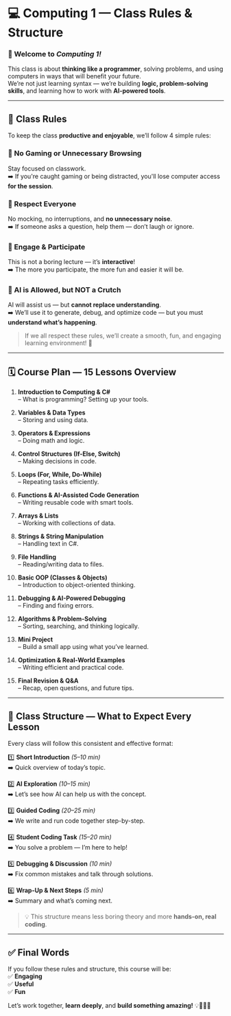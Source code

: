 # 💻 **Computing 1 — Class Rules & Structure**

### 👋 Welcome to *Computing 1!*

This class is about **thinking like a programmer**, solving problems, and using computers in ways that will benefit your future.  
We’re not just learning syntax — we’re building **logic, problem-solving skills**, and learning how to work with **AI-powered tools**.  

---

## 📜 **Class Rules**

To keep the class **productive and enjoyable**, we’ll follow 4 simple rules:

### 🚫 No Gaming or Unnecessary Browsing
Stay focused on classwork.  
➡️ If you're caught gaming or being distracted, you'll lose computer access **for the session**.

### 🤝 Respect Everyone  
No mocking, no interruptions, and **no unnecessary noise**.  
➡️ If someone asks a question, help them — don’t laugh or ignore.

### 🙋 Engage & Participate  
This is not a boring lecture — it’s **interactive**!  
➡️ The more you participate, the more fun and easier it will be.

### 🤖 AI is Allowed, but NOT a Crutch  
AI will assist us — but **cannot replace understanding**.  
➡️ We’ll use it to generate, debug, and optimize code — but you must **understand what’s happening**.

> If we all respect these rules, we’ll create a smooth, fun, and engaging learning environment! 🚀

---

## 🗓️ **Course Plan — 15 Lessons Overview**

1. **Introduction to Computing & C#**  
   – What is programming? Setting up your tools.

2. **Variables & Data Types**  
   – Storing and using data.

3. **Operators & Expressions**  
   – Doing math and logic.

4. **Control Structures (If-Else, Switch)**  
   – Making decisions in code.

5. **Loops (For, While, Do-While)**  
   – Repeating tasks efficiently.

6. **Functions & AI-Assisted Code Generation**  
   – Writing reusable code with smart tools.

7. **Arrays & Lists**  
   – Working with collections of data.

8. **Strings & String Manipulation**  
   – Handling text in C#.

9. **File Handling**  
   – Reading/writing data to files.

10. **Basic OOP (Classes & Objects)**  
    – Introduction to object-oriented thinking.

11. **Debugging & AI-Powered Debugging**  
    – Finding and fixing errors.

12. **Algorithms & Problem-Solving**  
    – Sorting, searching, and thinking logically.

13. **Mini Project**  
    – Build a small app using what you’ve learned.

14. **Optimization & Real-World Examples**  
    – Writing efficient and practical code.

15. **Final Revision & Q&A**  
    – Recap, open questions, and future tips.

---

## 📌 **Class Structure — What to Expect Every Lesson**

Every class will follow this consistent and effective format:

1️⃣ **Short Introduction** *(5–10 min)*  
➡️ Quick overview of today’s topic.

2️⃣ **AI Exploration** *(10–15 min)*  
➡️ Let’s see how AI can help us with the concept.

3️⃣ **Guided Coding** *(20–25 min)*  
➡️ We write and run code together step-by-step.

4️⃣ **Student Coding Task** *(15–20 min)*  
➡️ You solve a problem — I’m here to help!

5️⃣ **Debugging & Discussion** *(10 min)*  
➡️ Fix common mistakes and talk through solutions.

6️⃣ **Wrap-Up & Next Steps** *(5 min)*  
➡️ Summary and what’s coming next.

> 💡 This structure means less boring theory and more **hands-on, real coding**.

---

## ✅ **Final Words**

If you follow these rules and structure, this course will be:  
✅ **Engaging**  
✅ **Useful**  
✅ **Fun**

Let’s work together, **learn deeply**, and **build something amazing!** 💡👨‍💻🚀
